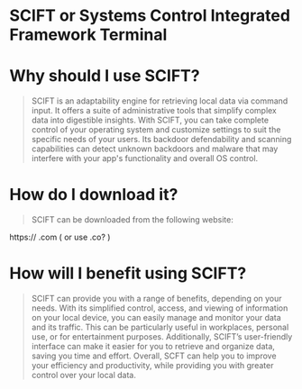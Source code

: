 # SCIFT or Systems Control Integrated Framework Terminal 


# Why should I use SCIFT?

 > SCIFT is an adaptability engine for retrieving local data via command input. It offers a suite of administrative tools that simplify complex data into digestible insights. With SCIFT, you can take complete control of your operating system and customize settings to suit the specific needs of your users. Its backdoor defendability and scanning capabilities can detect unknown backdoors and malware that may interfere with your app's functionality and overall OS control.



# How do I download it?

> SCIFT can be downloaded from the following website:

https://     .com ( or use .co? ) 
 

 # How will I benefit using SCIFT?

> SCIFT can provide you with a range of benefits, depending on your needs. With its simplified control, access, and viewing of information on your local device, you can easily manage and monitor your data and its traffic. This can be particularly useful in workplaces, personal use, or for entertainment purposes. Additionally, SCIFT’s user-friendly interface can make it easier for you to retrieve and organize data, saving you time and effort. Overall, SCFT can help you to improve your efficiency and productivity, while providing you with greater control over your local data. 
> 
